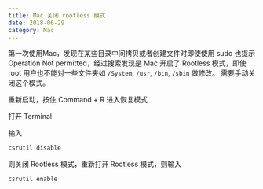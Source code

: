 ```yaml
---
title: Mac 关闭 rootless 模式
date: 2018-06-29
category: Mac
---
```


第一次使用Mac，发现在某些目录中间拷贝或者创建文件时即使使用 sudo 也提示 Operation Not permitted，经过搜索发现是 Mac 开启了 Rootless 模式，即使 root 用户也不能对一些文件夹如 `/System`, `/usr`, `/bin`, `/sbin` 做修改。 需要手动关闭这个模式。

重新启动，按住 Command + R 进入恢复模式

打开 Terminal

输入

```C++
csrutil disable
```

则关闭 Rootless 模式，重新打开 Rootless 模式，则输入

```C++
csrutil enable
```
